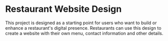 # Restaurant Website Design
This project is designed as a starting point for users who want to build or enhance a restaurant's digital presence. Restaurants can use this design to create a website with their own menu, contact information and other details.
